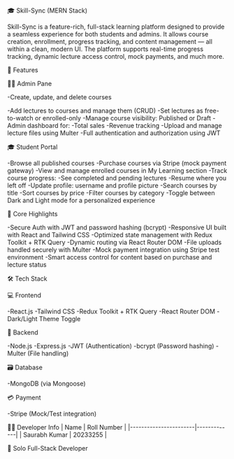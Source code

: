 🎓 Skill-Sync (MERN Stack)

Skill-Sync is a feature-rich, full-stack learning platform designed to provide a seamless experience for both students and admins. It allows course creation, enrollment, progress tracking, and content management — all within a clean, modern UI. The platform supports real-time progress tracking, dynamic lecture access control, mock payments, and much more.

🔧 Features

👨‍💼 Admin Pane

-Create, update, and delete courses

-Add lectures to courses and manage them (CRUD)
-Set lectures as free-to-watch or enrolled-only
-Manage course visibility: Published or Draft
-Admin dashboard for:
    -Total sales
    -Revenue tracking
-Upload and manage lecture files using Multer
-Full authentication and authorization using JWT

🎓 Student Portal

-Browse all published courses
-Purchase courses via Stripe (mock payment gateway)
-View and manage enrolled courses in My Learning section
-Track course progress:
-See completed and pending lectures
-Resume where you left off
-Update profile: username and profile picture
-Search courses by title
-Sort courses by price
-Filter courses by category
-Toggle between Dark and Light mode for a personalized experience

💬 Core Highlights

-Secure Auth with JWT and password hashing (bcrypt)
-Responsive UI built with React and Tailwind CSS
-Optimized state management with Redux Toolkit + RTK Query
-Dynamic routing via React Router DOM
-File uploads handled securely with Multer
-Mock payment integration using Stripe test environment
-Smart access control for content based on purchase and lecture status

🛠 Tech Stack

💻 Frontend

-React.js
-Tailwind CSS
-Redux Toolkit + RTK Query
-React Router DOM
-Dark/Light Theme Toggle

🧠 Backend

-Node.js
-Express.js
-JWT (Authentication)
-bcrypt (Password hashing)
-Multer (File handling)

🗃️ Database

-MongoDB (via Mongoose)

💳 Payment

-Stripe (Mock/Test integration)

🧑‍💻 Developer Info
| Name                  | Roll Number |
|-----------------------|-------------|
| Saurabh Kumar         | 20233255    |

🚀 Solo Full-Stack Developer